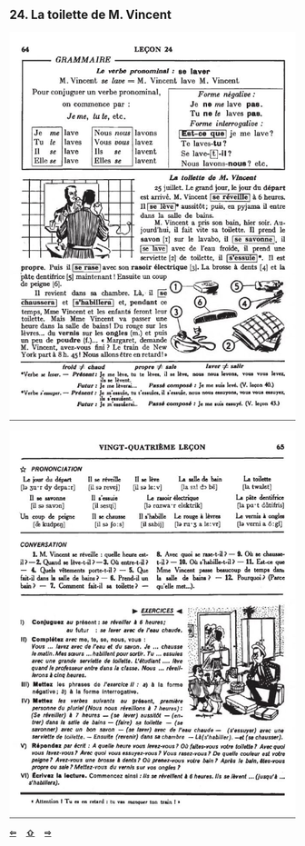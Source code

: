 ## 24. La toilette de M. Vincent

![24A](img/24A.JPG)

![24B](img/24B.JPG)

<p style='font-weight:bolder'>
  <a href='23.html' title='Önceki sayfa'>⇦</a>&emsp;
  <a href='..' title='Ana sayfa'>⇧</a>&emsp;
  <a href='25.html' title='Sonraki sayfa'>⇨</a>
</p>